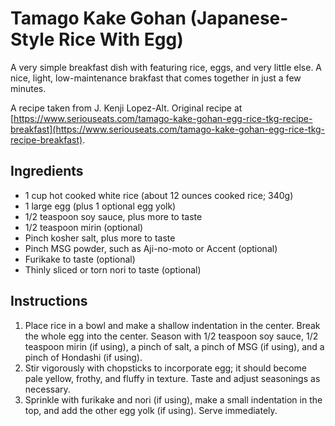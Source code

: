 # Tamago Kake Gohan (Japanese-Style Rice With Egg)

A very simple breakfast dish with featuring rice, eggs, and very little else. A nice, light, low-maintenance brakfast that comes together in just a few minutes. 

A recipe taken from J. Kenji Lopez-Alt. Original recipe at [https://www.seriouseats.com/tamago-kake-gohan-egg-rice-tkg-recipe-breakfast](https://www.seriouseats.com/tamago-kake-gohan-egg-rice-tkg-recipe-breakfast).

## Ingredients

- 1 cup hot cooked white rice (about 12 ounces cooked rice; 340g)
- 1 large egg (plus 1 optional egg yolk)
- 1/2 teaspoon soy sauce, plus more to taste
- 1/2 teaspoon mirin (optional)
- Pinch kosher salt, plus more to taste
- Pinch MSG powder, such as Aji-no-moto or Accent (optional)
- Furikake to taste (optional)
- Thinly sliced or torn nori to taste (optional)

## Instructions

1. Place rice in a bowl and make a shallow indentation in the center. Break the whole egg into the center. Season with 1/2 teaspoon soy sauce, 1/2 teaspoon mirin (if using), a pinch of salt, a pinch of MSG (if using), and a pinch of Hondashi (if using). 
2. Stir vigorously with chopsticks to incorporate egg; it should become pale yellow, frothy, and fluffy in texture. Taste and adjust seasonings as necessary. 
3. Sprinkle with furikake and nori (if using), make a small indentation in the top, and add the other egg yolk (if using). Serve immediately. 
